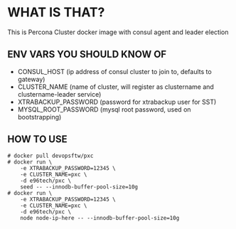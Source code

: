 WHAT IS THAT?
=============
This is Percona Cluster docker image with consul agent and leader election

ENV VARS YOU SHOULD KNOW OF
---------------------------
* CONSUL_HOST (ip address of consul cluster to join to, defaults to gateway)
* CLUSTER_NAME (name of cluster, will register as clustername
and clustername-leader service)
* XTRABACKUP_PASSWORD (password for xtrabackup user for SST)
* MYSQL_ROOT_PASSWORD (mysql root password, used on bootstrapping)

HOW TO USE
----------
```
# docker pull devopsftw/pxc
# docker run \
    -e XTRABACKUP_PASSWORD=12345 \
    -e CLUSTER_NAME=pxc \
    -d e96tech/pxc \
    seed -- --innodb-buffer-pool-size=10g
# docker run \
    -e XTRABACKUP_PASSWORD=12345 \
    -e CLUSTER_NAME=pxc \
    -d e96tech/pxc \
    node node-ip-here -- --innodb-buffer-pool-size=10g
```
